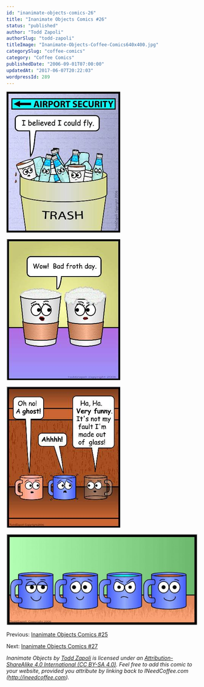```yaml
---
id: "inanimate-objects-comics-26"
title: "Inanimate Objects Comics #26"
status: "published"
author: "Todd Zapoli"
authorSlug: "todd-zapoli"
titleImage: "Inanimate-Objects-Coffee-Comics640x400.jpg"
categorySlug: "coffee-comics"
category: "Coffee Comics"
publishedDate: "2006-09-01T07:00:00"
updatedAt: "2017-06-07T20:22:03"
wordpressId: 289
---
```


![airport security](airportsecurity1.jpg)

![bad froth day](0159-bad-froth-day.jpg)

![glass mug](0160-glass-mug.jpg)

![angry water mug](0139angry-water-mug-650x308.jpg)

Previous: [Inanimate Objects Comics #25](/inanimate-objects-comics-25/)

Next: [Inanimate Objects Comics #27](/inanimate-objects-comics-27/)

_Inanimate Objects by [Todd Zapoli](/) is licensed under an [Attribution-ShareAlike 4.0 International (CC BY-SA 4.0)](https://creativecommons.org/licenses/by-sa/4.0/). Feel free to add this comic to your website, provided you attribute by linking back to INeedCoffee.com (http://ineedcoffee.com)._

